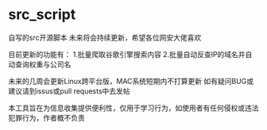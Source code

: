 # src_script
自写的src开源脚本
未来将会持续更新，希望各位网安大佬喜欢

目前更新的功能有：
1.批量爬取谷歌引擎搜索内容
2.批量自动反查IP的域名并自动查询权重与公司名

未来的几周会更新Linux跨平台版，MAC系统短期内不打算更新
如有疑问BUG或建议请到issus或pull requests中去发帖

本工具旨在为信息收集提供便利性，仅用于学习行为，如使用者有任何侵权或违法犯罪行为，作者概不负责
